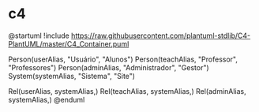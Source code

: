 # c4
@startuml
!include https://raw.githubusercontent.com/plantuml-stdlib/C4-PlantUML/master/C4_Container.puml

Person(userAlias, "Usuário", "Alunos")
Person(teachAlias, "Professor", "Professores")
Person(adminAlias, "Administrador", "Gestor")
System(systemAlias, "Sistema", "Site")

Rel(userAlias, systemAlias,)
Rel(teachAlias, systemAlias,)
Rel(adminAlias, systemAlias,)
@enduml
